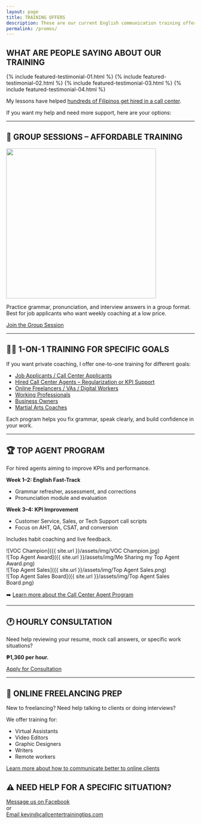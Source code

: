 ```yaml
---
layout: page
title: TRAINING OFFERS
description: These are our current English communication training offers for job seekers, freelancers, and professionals.
permalink: /promos/
---
```


## WHAT ARE PEOPLE SAYING ABOUT OUR TRAINING

{% include featured-testimonial-01.html %}
{% include featured-testimonial-02.html %}
{% include featured-testimonial-03.html %}
{% include featured-testimonial-04.html %}

My lessons have helped [hundreds of Filipinos get hired in a call center](https://callcentertrainingtips.com/testimonials).

If you want my help and need more support, here are your options:

---

## 📅 GROUP SESSIONS – AFFORDABLE TRAINING

<img src="{{ site.url }}/assets/img/Affordable-English-Lessons.png" width="400">

Practice grammar, pronunciation, and interview answers in a group format.  
Best for job applicants who want weekly coaching at a low price.

[Join the Group Session](https://callcentertrainingtips.com/group-sessions/)

---

## 🧑‍💻 1-ON-1 TRAINING FOR SPECIFIC GOALS

If you want private coaching, I offer one-to-one training for different goals:

- [Job Applicants / Call Center Applicants](https://callcentertrainingtips.com/english-lessons)
- [Hired Call Center Agents – Regularization or KPI Support](https://callcentertrainingtips.com/english-lessons-call-center-agent)
- [Online Freelancers / VAs / Digital Workers](https://callcentertrainingtips.com/english-lessons-online-freelancer)
- [Working Professionals](https://callcentertrainingtips.com/english-lessons-working-professional)
- [Business Owners](https://callcentertrainingtips.com/english-lessons-business-owners)
- [Martial Arts Coaches](https://callcentertrainingtips.com/english-lessons-martial-arts-coach)

Each program helps you fix grammar, speak clearly, and build confidence in your work.

---

## 🏆 TOP AGENT PROGRAM

For hired agents aiming to improve KPIs and performance.

**Week 1–2: English Fast-Track**
- Grammar refresher, assessment, and corrections
- Pronunciation module and evaluation

**Week 3–4: KPI Improvement**
- Customer Service, Sales, or Tech Support call scripts
- Focus on AHT, QA, CSAT, and conversion

Includes habit coaching and live feedback.

![VOC Champion]({{ site.url }}/assets/img/VOC Champion.jpg)  
![Top Agent Award]({{ site.url }}/assets/img/Me Sharing my Top Agent Award.png)  
![Top Agent Sales]({{ site.url }}/assets/img/Top Agent Sales.png)  
![Top Agent Sales Board]({{ site.url }}/assets/img/Top Agent Sales Board.png)

➡️ [Learn more about the Call Center Agent Program](https://callcentertrainingtips.com/english-lessons-call-center-agent)

---

## 🕐 HOURLY CONSULTATION

Need help reviewing your resume, mock call answers, or specific work situations?

**₱1,360 per hour.**

[Apply for Consultation](https://forms.gle/tnbBqJcKSyxGMK9K8)

---

## 🧰 ONLINE FREELANCING PREP

New to freelancing? Need help talking to clients or doing interviews?

We offer training for:
- Virtual Assistants
- Video Editors
- Graphic Designers
- Writers
- Remote workers

[Learn more about how to communicate better to online clients](https://callcentertrainingtips.com/english-lessons-online-freelancer)

## ⚠️ NEED HELP FOR A SPECIFIC SITUATION?

[Message us on Facebook](https://www.facebook.com/callcentertrainingtips)  
or  
[Email kevin@callcentertrainingtips.com](mailto:kevin@callcentertrainingtips.com)
```


